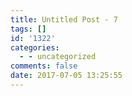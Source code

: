 ```yaml
---
title: Untitled Post - 7
tags: []
id: '1322'
categories:
  - - uncategorized
comments: false
date: 2017-07-05 13:25:55
---
```

